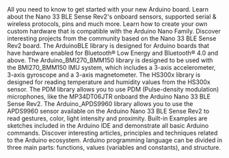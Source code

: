 <EssentialsColumn title="Guides">
  <EssentialElement title="Quickstart Guide" type="getting-started" link="/software/ide-v1/installing-mbed-os-nano-boards">
    All you need to know to get started with your new Arduino board.
  </EssentialElement>

  <EssentialElement title="BLE Sense Rev2 Cheat Sheet" type="tutorial" link="/tutorials/nano-33-ble-sense-rev2/cheat-sheet">
    Learn about the Nano 33 BLE Sense Rev2's onboard sensors, supported serial & wireless protocols, pins and much more.
  </EssentialElement>

  <EssentialElement title="Nano Hardware Design Guide" type="tutorial" link="/learn/hardware/nano-pcb-guide">
    Learn how to create your own custom hardware that is compatible with the Arduino Nano Family.
  </EssentialElement>

  <EssentialElement title="Community Projects" type="tutorial" link="/tutorials/nano-33-ble-sense-rev2/community-projects">
    Discover interesting projects from the community based on the Nano 33 BLE Sense Rev2 board.
  </EssentialElement>

</EssentialsColumn>

<EssentialsColumn title="Suggested Libraries">

  <EssentialElement title="ArduinoBLE" type="library" link="https://www.arduino.cc/en/Reference/ArduinoBLE">
The ArduinoBLE library is designed for Arduino boards that have hardware enabled for Bluetooth® Low Energy and Bluetooth® 4.0 and above. 
  </EssentialElement>

  <EssentialElement title="Arduino_BMI270_BMM150" type="library" link="https://www.arduino.cc/reference/en/libraries/arduino_bmi270_bmm150/">
The Arduino_BMI270_BMM150 library is designed to be used with the BMI270_BMM150 IMU system, which includes a 3-axis accelerometer, 3-axis gyroscope and a 3-axis magnetometer. 
  </EssentialElement>

  <EssentialElement title="Arduino_HS300x" type="library" link="https://www.arduino.cc/reference/en/libraries/arduino_hs300x/">
The HS300x library is designed for reading temperature and humidity values from the HS300x sensor.
  </EssentialElement>

  <EssentialElement title="PDM" type="library" link="https://www.arduino.cc/en/Reference/PDM">
The PDM library allows you to use PDM (Pulse-density modulation) microphones, like the MP34DT06JTR onboard the Arduino Nano 33 BLE Sense Rev2.
  </EssentialElement>

  <EssentialElement title="Arduino_APDS9960" type="library" link="https://www.arduino.cc/en/Reference/ArduinoAPDS9960">
The Arduino_APDS9960 library allows you to use the APDS9960 sensor available on the Arduino Nano 33 BLE Sense Rev2 to read gestures, color, light intensity and proximity.
  </EssentialElement>

</EssentialsColumn>

<EssentialsColumn title="Arduino Basics">
  <EssentialElement title="Built-in Examples" type="tutorial" link="/built-in-examples/">
    Built-in Examples are sketches included in the Arduino IDE and demonstrate all basic Arduino commands. 
  </EssentialElement>
  <EssentialElement title="Learn" type="resource" link="/learn/">
    Discover interesting articles, principles and techniques related to the Arduino ecosystem.
  </EssentialElement>
  <EssentialElement title="Language References" type="resource" link="https://www.arduino.cc/reference/en/">
  Arduino programming language can be divided in three main parts: functions, values (variables and constants), and structure.
  </EssentialElement>
</EssentialsColumn>